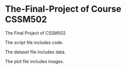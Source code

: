 # The-Final-Project of Course CSSM502
The Final Project of CSSM502

The script file includes code.

The dataset file includes data.

The plot file includes images.
